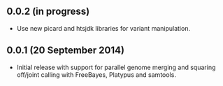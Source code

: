## 0.0.2 (in progress)

- Use new picard and htsjdk libraries for variant manipulation.

## 0.0.1 (20 September 2014)

- Initial release with support for parallel genome merging and squaring
  off/joint calling with FreeBayes, Platypus and samtools.
